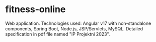 # fitness-online

Web application. Technologies used: Angular v17 with non-standalone components, Spring Boot, Node.js, JSP/Servlets, MySQL. Detailed specification in pdf file named "IP Projektni 2023".
